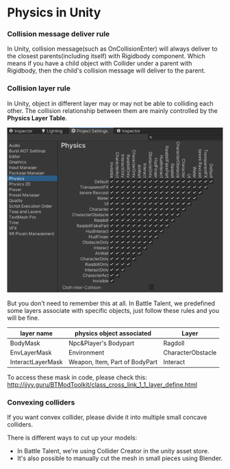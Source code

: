 # Physics in Unity



### Collision message deliver rule

In Unity, collision message(such as OnCollisionEnter) will always deliver to the closest parents(including itself) with Rigidbody component. Which means if you have a child object with Collider under a parent with Rigidbody, then the child's collision message will deliver to the parent.





### Collision layer rule

In Unity, object in different layer may or may not be able to colliding each other. The collision relationship between them are mainly controlled by the **Physics Layer Table**.

![image-20220713193614902](unity-physics/image-20220713193614902.png)



But you don't need to remember this at all. In Battle Talent, we predefined some layers associate with specific objects, just follow these rules and you will be fine.

| layer name        | physics object associated      | Layer             |
| ----------------- | ------------------------------ | ----------------- |
| BodyMask          | Npc&Player's Bodypart          | Ragdoll           |
| EnvLayerMask      | Environment                    | CharacterObstacle |
| InteractLayerMask | Weapon, Item, Part of BodyPart | Interact          |

To access these mask in code, please check this: http://jjyy.guru/BTModToolkit/class_cross_link_1_1_layer_define.html


### Convexing colliders

If you want convex collider, please divide it into multiple small concave colliders.

There is different ways to cut up your models:
- In Battle Talent, we're using Collider Creator in the unity asset store.
- It's also possible to manually cut the mesh in small pieces using Blender.
